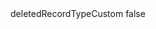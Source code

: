 <?xml version="1.0" encoding="UTF-8"?>
<CustomMetadata xmlns="http://soap.sforce.com/2006/04/metadata">
    <label>deletedRecordTypeCustom</label>
    <protected>false</protected>
</CustomMetadata>
